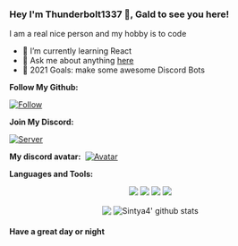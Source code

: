 
### Hey I'm Thunderbolt1337 👋, Gald to see you here! &nbsp;

I am a real nice person and my hobby is to code
- 🌱 I’m currently learning React
- 💬 Ask me about anything [here]()
- 🥅 2021 Goals: make some awesome Discord Bots

**Follow My Github:**&nbsp;
 
[![Follow](https://img.shields.io/github/followers/Thunderbolt1337?logo=github&style=for-the-badge)](https://github.com/Thunderbolt1337?tab=followers)

**Join My Discord:**&nbsp; 

[![Server](https://img.shields.io/discord/790938885365563392?label=THUNDERFN%20%20%20%7C%20%20%20Server&logo=discord&style=for-the-badge)]()

**My discord avatar:**&nbsp; 
[![Avatar](https://discord.c99.nl/widget/theme-3/.png)]()



**Languages and Tools:** &nbsp;
<p align="center">
<img src="https://img.shields.io/badge/PYTHON-black?style=for-the-badge&logo=python" />
<img src="https://img.shields.io/badge/Node.JS-black?style=for-the-badge&logo=node.js" />
<img src="https://img.shields.io/badge/-HTML5-black?style=for-the-badge&logo=HTML5" />
<img src="https://img.shields.io/badge/Javascript-black?style=for-the-badge&logo=javascript" />
</p>
 

<p align="center">
 <img align="center" src="https://github-readme-stats.vercel.app/api/top-langs/?username=Thunderbolt1337&show_icons=true&layout=compact&hide_border=true&theme=dark" />
 <img align="center" src="https://github-readme-stats.vercel.app/api?username=Thunderbolt1337&show_icons=true&theme=dark&line_height=21" alt="Sintya4' github stats"/>
</p>
 

#### Have a great day or night
